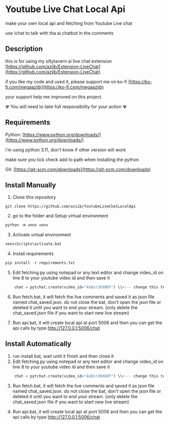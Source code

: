 # Youtube Live Chat Local Api
make your own local api and fetching from Youtube Live chat

use !chat to talk with tha ai chatbot in the comments

## Description
this is for using my sillytavern ai live chat extension [https://github.com/aziib/Extension-LiveChat](https://github.com/aziib/Extension-LiveChat)

if you like my code and used it, please support me on ko-fi [https://ko-fi.com/megaaziib](https://ko-fi.com/megaaziib)

your support help me improved on this project.

☢ You will need to take full responsibility for your action ☢

## Requirements
Python: [https://www.python.org/downloads/](https://www.python.org/downloads/)

i'm using python 3.11, don't know if other version will work

make sure you tick check add to path when installing the python

Git: [https://git-scm.com/downloads](https://git-scm.com/downloads)

## Install Manually
1. Clone this repository
```git
git clone https://github.com/aziib/YoutubeLiveChatLocalApi
```
2. go to the folder and Setup virtual environment
```python
python -m venv venv
```
3. Activate virtual environment
```python
venv\Scripts\activate.bat
```
4. Install requirements
```python
pip install -r requirements.txt
```
5. Edit fetching.py using notepad or any text editor and change video_id on line 8 to your youtube video id and then save it
```python
    chat = pytchat.create(video_id="4xDzrJKXOOY") \\<--- change this to your youtube video link id, it's unique numbers & letters after https://www.youtube.com/watch?v=
```
6. Run fetch.bat, it will fetch the live comments and saved it as json file named chat_saved.json. do not close the bat, don't open the json file or deleted it until you want to end your stream. (only delete the chat_saved.json file if you want to start new live stream)
  
7. Run api.bat, it will create local api at port 5006 and then you can get the api calls by type http://127.0.0.1:5006/chat

## Install Automatically
1. run install.bat, wait until it finish and then close it
2. Edit fetching.py using notepad or any text editor and change video_id on line 8 to your youtube video id and then save it
```python
    chat = pytchat.create(video_id="4xDzrJKXOOY") \\<--- change this to your youtube video link id, it's unique numbers & letters after https://www.youtube.com/watch?v=
```
3. Run fetch.bat, it will fetch the live comments and saved it as json file named chat_saved.json. do not close the bat, don't open the json file or deleted it until you want to end your stream. (only delete the chat_saved.json file if you want to start new live stream)
  
4. Run api.bat, it will create local api at port 5006 and then you can get the api calls by type http://127.0.0.1:5006/chat
